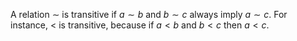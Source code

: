 A relation $\sim$ is transitive if $a \sim b$ and $b \sim c$ always
imply $a \sim c$. For instance, $<$ is transitive, because if $a<b$ and
$b<c$ then $a<c$.
